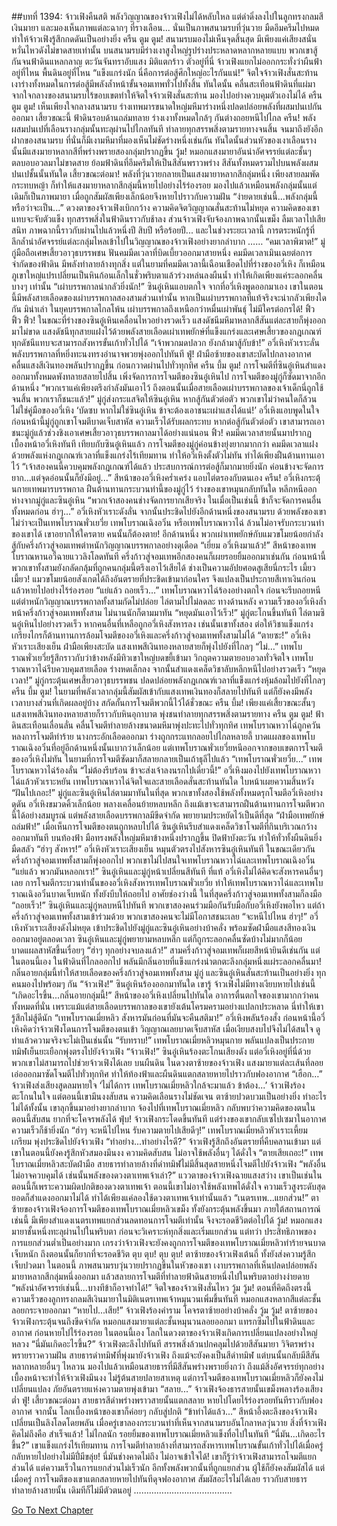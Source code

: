 ##บทที่ 1394: จ้าวเฟิงคืนสติ
พลังวิญญาณของจ้าวเฟิงไม่ได้หลับใหล แต่ดำดิ่งลงไปในลูกทรงกลมสีเงินมายา และมองเห็นภาพแต่ละฉากๆ ที่รางเลือน...
นั่นเป็นภาพสนามรบที่วุ่นวาย มืดอึมครึมไปหมด ทำให้จ้าวเฟิงรู้สึกกดดันเป็นอย่างยิ่ง
ครืน ตูม ตูม!
สนามรบมองไม่เห็นจุดสิ้นสุด มีเพียงแค่เสียงสนั่นหวั่นไหวดังไม่ขาดสายเท่านั้น
บนสนามรบมีร่างเงาสูงใหญ่รูปร่างประหลาดหลากหลายแบบ พวกเขาสู้กันจนฟ้าดินแหลกลาญ ตะวันจันทราอับแสง มิติแตกร้าว
ตัวอยู่ที่นี่ จ้าวเฟิงแยกไม่ออกกระทั่งว่าผืนฟ้าอยู่ที่ไหน พื้นดินอยู่ที่ไหน
“แข็งแกร่งนัก นี่คือการต่อสู้ศึกใหญ่อะไรกันแน่!”
จิตใจจ้าวเฟิงสั่นสะท้าน เงาร่างทั้งหมดในการต่อสู้มีพลังล้ำหน้าขั้นจอมเทพทั่วไปทั้งสิ้น
ทันใดนั้น คลื่นสะเทือนฟ้าดินที่แผ่มาจากใจกลางของสนามรบไร้ขอบเขตทำให้จิตใจจ้าวเฟิงสั่นสะท้าน มองไปอย่างควบคุมตัวเองไม่ได้
ครืน ตูม ตูม!
เห็นเพียงใจกลางสนามรบ ร่างเทพมารขนาดใหญ่มหึมาร่างหนึ่งปลดปล่อยพลังที่ผสมปนเปกันออกมา
เสี้ยวขณะนี้ ฟ้าดินรอบด้านถล่มทลาย ร่างเงาทั้งหมดใกล้ๆ กันต่างถอยหนีไปไกล
ครืน!
พลังผสมปนเปที่เลือนรางกลุ่มนั้นทะลุผ่านไปไกลทันที ทำลายทุกสรรพสิ่งตามรายทางจนสิ้น จนมาถึงยังอีกฝากของสนามรบ
ที่นั่นก็มีเงามหึมาที่มองเห็นไม่ชัดร่างหนึ่งเช่นกัน
ทันใดนั้นส่วนหัวของเงาเลือนรางนั้นมีแสงมายาหลากสีที่พร่างพรายสองกลุ่มปรากฏขึ้น
วู้ม!
หมอกแสงมายาอันน่าอัศจรรย์แต่ละชั้นๆ ตลบอบอวลมาไม่ขาดสาย ย้อมฟ้าดินที่อึมครึมให้เป็นสีสันพราวพร่าง
สีสันทั้งหมดรวมไปบนพลังผสมปนเปชั้นนั้นทันใด
เสี้ยวขณะต่อมา!
พลังที่วุ่นวายกลายเป็นแสงมายาหลากสีกลุ่มหนึ่ง
เพียงสายลมพัดกระทบหญ้า ก็ทำให้แสงมายาหลากสีกลุ่มนี้หายไปอย่างไร้ร่องรอย
มองไปแล้วเหมือนพลังกลุ่มนั้นแต่เดิมก็เป็นภาพมายา เมื่อถูกสัมผัสเพียงเล็กน้อยจึงหายไปราวกับความฝัน
“ง่ายดายเช่นนี้...พลังกลุ่มนี้ หรือว่าจะเป็น...”
ดวงตาของจ้าวเฟิงเบิกกว้าง ความคิดจิตวิญญาณสั่นสะท้านไม่หยุด
ความคิดของเขาแทบจะจับตัวแข็ง ทุกสรรพสิ่งในฟ้าดินราวกับช้าลง
ส่วนจ้าวเฟิงจับจ้องภาพฉากนั้นเขม็ง ลืมเวลาไปเสียสนิท
ภาพฉากนี้ราวกับผ่านไปแล้วหนึ่งปี สิบปี หรือร้อยปี...
และในช่วงระยะเวลานี้ การตระหนักรู้ที่ลึกล้ำน่าอัศจรรย์แต่ละกลุ่มไหลเข้าไปในวิญญาณของจ้าวเฟิงอย่างยากลำบาก
……
“คมเวลาพิฆาต!”
มู่กู่มือถือเศษเสี้ยวอาวุธบรรพชน ฟันคมมีดเวลาที่บิดเบี้ยวออกมาสายหนึ่ง
คมมีดเวลาเมินเฉยต่อการจำกัดของฟ้าดิน มีพลังทำลายล้างทุกสิ่ง
แต่ในยามที่คมมีดเวลานี้เฉือนเชือดไปที่ร่างของอวี่เหิง ก็เหมือนภูเขาใหญ่แปรเปลี่ยนเป็นหินก้อนเล็กในชั่วพริบตาแล้วร่วงหล่นลงผืนน้ำ ทำให้เกิดเพียงแค่ระลอกคลื่นบางๆ เท่านั้น
“เผ่าบรรพกาลน่ากลัวยิ่งนัก!”
ซินอู๋เหินแอบตกใจ
จากที่อวี่เหิงพูดออกมาเอง เขาในตอนนี้มีพลังสายเลือดของเผ่าบรรพกาลสองสามส่วนเท่านั้น
หากเป็นเผ่าบรรพกาลที่แท้จริงจะน่ากลัวเพียงใดกัน
มิน่าเล่า ในยุคบรรพกาลไกลโพ้น เผ่าบรรพกาลถึงเหนือกว่าหมื่นเผ่าพันธุ์ ไม่มีใครต่อกรได้!
ฟิ้ว ฟิ้ว ฟิ้ว!
ในขณะที่ร่างของซินอู๋เหินเคลื่อนไหวอย่างรวดเร็ว แสงดัชนีมหึมาหลากสีสันแต่ละสายก็พุ่งออกมาไม่ขาด
แสงดัชนีทุกสายแฝงไว้ด้วยพลังสายเลือดเผ่าเทพยักษ์ที่แข็งแกร่งและเศษเสี้ยวของกฎเกณฑ์
ทุกดัชนีแทบจะสามารถสังหารขั้นเก้าทั่วไปได้
“เจ้าพวกมดปลวก ยังกล้ามาสู้กับข้า!”
อวี่เหิงหัวเราะลั่น พลังบรรพกาลที่หยิ่งทะนงทรงอำนาจพวยพุ่งออกไปทันที
ฟู่!
ฝ่ามือซ้ายของเขาสะบัดไปกลางอากาศ คลื่นแสงสีเงินทองพลันปรากฏขึ้น ก่อนกวาดผ่านไปทั่วทุกทิศ
ครืน บึ้ม ตูม!
การโจมตีที่ซินอู๋เหินสำแดงออกมาทั้งหมดพังทลายสลายไปสิ้น
เพิ่งจัดการการโจมตีของซินอู๋เหินไป การโจมตีของมู่กู่ก็ซัดมาจากอีกด้านหนึ่ง
“พวกเราแค่เพียงตรึงกำลังมันเอาไว้ ถึงตอนนั้นเมื่อสายเลือดเผ่าบรรพกาลของเจ้าเด็กนี่ถูกใช้จนสิ้น พวกเราก็ชนะแล้ว!”
มู่กู่ส่งกระแสจิตให้ซินอู๋เหิน
หากสู้กันตัวต่อตัว พวกเขาไม่ว่าคนใดก็ล้วนไม่ใช่คู่มือของอวี่เหิง
‘บัดซบ หากไม่ใช่ซินอู๋เหิน ข้าจะต้องเอาชนะเผ่าแสงได้แน่!’
อวี่เหิงแอบพูดในใจ
ก่อนหน้านี้มู่กู่ถูกเขาโจมตีบาดเจ็บสาหัส ความเร็วได้รับผลกระทบ
หากต่อสู้กันตัวต่อตัว เขาสามารถเอาชนะมู่กู่แล้วช่วงชิงเอาเศษเสี้ยวอาวุธบรรพกาลมาได้อย่างแน่นอน
ฟิ้ว!
คมมีดเวลาสายนั้นมาปรากฏเบื้องหน้าอวี่เหิงทันที
เทียบกับซินอู๋เหินแล้ว การโจมตีของมู่กู่ค่อนข้างยุ่งยากมากกว่า
คมมีดเวลาแฝงด้วยพลังแห่งกฎเกณฑ์เวลาที่แข็งแกร่งไร้เทียมทาน ทำให้อวี่เหิงตั้งตัวไม่ทัน ทำได้เพียงฝืนต้านทานเอาไว้
“เจ้าสองคนนี้ควบคุมพลังกฎเกณฑ์ได้แล้ว ประสบการณ์การต่อสู้ก็มากมายยิ่งนัก ค่อนข้างจะจัดการยาก...แต่จุดอ่อนนั้นก็ยังมีอยู่...”
สีหน้าของอวี่เหิงคร่ำเคร่ง แอบไต่ตรองกับตนเอง
ครืน!
อวี่เหิงกระตุ้นกายเทพมารบรรพกาล ฝืนต้านทานกระบวนท่านี้ของมู่กู่ไว้
ร่างของเขาหมุนกลับทันใด หลีกหนีออกห่างจากมู่กู่และซินอู๋เหิน
“พวกเจ้าสองคนช่างจัดการยากเสียจริง ในเมื่อเป็นเช่นนี้ ข้าก็จะจัดการคนอื่นทั้งหมดก่อน ฮ่าๆ...”
อวี่เหิงหัวเราะดังลั่น จากนั้นประชิดไปยังอีกด้านหนึ่งของสนามรบ
ด้วยพลังของเขา ไม่ว่าจะเป็นเทพโบราณพั่วเยวี่ย เทพโบราณเฉิงอวิ๋น หรือเทพโบราณหวาไฉ่ ล้วนไม่อาจรับกระบวนท่าของเขาได้
เขาอยากให้ใครตาย คนนั้นก็ต้องตาย!
อีกด้านหนึ่ง พวกเผ่าเทพยักษ์กับแมวขโมยน้อยกำลังสู้กับครึ่งก้าวสู่จอมเทพตำหนักวิญญาณบรรพกาลอย่างดุเดือด
“เยี่ยม อวี่เหิงมาแล้ว!”
สีหน้าของเทพโบราณหานอวี้ฉายแววลิงโลดทันที ครึ่งก้าวสู่จอมเทพอีกสองคนก็เผยรอยยิ้มออกมาเช่นกัน
ก่อนหน้านี้พวกเขาทั้งสามยังกลัดกลุ้มที่ถูกคนกลุ่มนี้ตรึงเอาไว้เสียได้ ช่างเป็นความอัปยศอดสูเสียนี่กระไร
เมี้ยว เมี้ยว!
แมวขโมยน้อยสังเกตได้ถึงอันตรายที่ประชิดเข้ามาก่อนใคร จึงแปลงเป็นประกายสีเทาเงินก่อนแล้วหายไปอย่างไร้ร่องรอย
“แย่แล้ว ถอยเร็ว…”
เทพโบราณหวาไฉ่ร้องอย่างตกใจ ก่อนจะรีบถอยหนี
แต่ตำหนักวิญญาณบรรพกาลทั้งสามกัดไม่ปล่อย ไล่ตามไปไม่ลดละ
ทางด้านหลัง ความเร็วของอวี่เหิงล้ำหน้าครึ่งก้าวสู่จอมเทพทั้งสาม ไม่นานนักก็ตามมาทัน
“หยุดมันเอาไว้เร็ว!”
มู่กู่ตะโกนขึ้นทันที ไล่ตามซินอู๋เหินไปอย่างรวดเร็ว
หากคนอื่นที่เหลือถูกอวี่เหิงสังหารลง เช่นนั้นเขาทั้งสอง ต่อให้วิชาแข็งแกร่งเกรียงไกรก็ต้านทานการล้อมโจมตีของอวี่เหิงและครึ่งก้าวสู่จอมเทพทั้งสามไม่ได้
“ตายซะ!”
อวี่เหิงหัวเราะเสียงเย็น ฝ่ามือเพียงสะบัด แสงเทพสีเงินทองหลายสายก็พุ่งไปยังที่ไกลๆ
“ไม่…”
เทพโบราณพั่วเยวี่ยรู้สึกราวกับว่าข้างหลังมีทิวเขาใหญ่บดขยี้เข้ามา วิกฤตความตายอบอวลทั่วจิตใจ
เทพโบราณหวาไฉ่รีบควบคุมสายเลือด ร่างหดเล็กลง จากนั้นสำแดงเคล็ดวิชาลับหลีกหนีไปอย่างรวดเร็ว
“หยุดเวลา!”
มู่กู่กระตุ้นเศษเสี้ยวอาวุธบรรพชน ปลดปล่อยพลังกฎเกณฑ์เวลาที่แข็งแกร่งหุ้มล้อมไปยังที่ไกลๆ
ครืน บึ้ม ตูม!
ในยามที่พลังเวลากลุ่มนี้สัมผัสเข้ากับแสงเทพเงินทองก็สลายไปทันที
แต่ก็ยังคงมีพลังเวลาบางส่วนที่เกิดผลอยู่บ้าง สกัดกั้นการโจมตีพวกนี้ไว้ได้ชั่วขณะ
ครืน บึ้ม!
เพียงแค่เสี้ยวขณะสั้นๆ แสงเทพสีเงินทองหลายสายก็ราวกับหินอุกาบาต พุ่งชนทำลายทุกสรรพสิ่งตามรายทาง
ครืน ตูม ตูม!
ฟ้าดินสะเทือนเลื่อนลั่น คลื่นโจมตีทำลายล้างขนาดมหึมาพุ่งปะทะไปทั่วทุกทิศ
เทพโบราณหวาไฉ่ถูกควันหลงการโจมตีทำร้าย นางกระอักเลือดออกมา ร่างถูกกระแทกลอยไปไกลหลายลี้
บาดแผลของเทพโบราณเฉิงอวิ๋นที่อยู่อีกด้านหนึ่งนั้นเบากว่าเล็กน้อย
แต่เทพโบราณพั่วเยวี่ยหนีออกจากขอบเขตการโจมตีของอวี่เหิงไม่ทัน ในยามที่การโจมตีซัดมาก็สลายกลายเป็นเถ้าธุลีไปแล้ว
“เทพโบราณพั่วเยวี่ย...”
เทพโบราณหวาไฉ่ร้องลั่น
“ไม่ต้องรีบร้อน ข้าจะส่งเจ้าลงนรกไปเดี๋ยวนี้!”
อวี่เหิงมองไปยังเทพโบราณหวาไฉ่แล้วหัวเราะหยัน
เทพโบราณหวาไฉ่จิตใจและสายเลือดสั่นสะท้านทันใด ใบหน้าเผยความสิ้นหวัง
“ฝันไปเถอะ!”
มู่กู่และซินอู๋เหินไล่ตามมาทันในที่สุด
พวกเขาทั้งสองใช้พลังทั้งหมดรุกโจมตีอวี่เหิงอย่างดุดัน
อวี่เหิงขมวดคิ้วเล็กน้อย พลางเคลื่อนย้ายหลบหลีก
ถึงแม้เขาจะสามารถฝืนต้านทานการโจมตีพวกนี้ได้อย่างสมบูรณ์ แต่พลังสายเลือดบรรพกาลมีขีดจำกัด พยายามประหยัดไว้เป็นดีที่สุด
“ฝ่ามือเทพยักษ์ถล่มฟ้า!”
เมื่อเห็นการโจมตีของตนถูกหลบไปได้ ซินอู๋เหินรีบสำแดงเคล็ดวิชาโจมตีที่กินบริเวณกว้างออกมาทันที
บนท้องฟ้า มือทรงพลังใหญ่มหึมาข้างหนึ่งปรากฏขึ้น ปิดฟ้าบังตะวัน ทำให้ทั่วทั้งผืนดินยิ่งมืดสลัว
“ฮ่าๆ สังหาร!”
อวี่เหิงหัวเราะเสียงเย็น หมุนตัวตรงไปสังหารซินอู๋เหินทันที
ในขณะเดียวกัน ครึ่งก้าวสู่จอมเทพทั้งสามก็พุ่งออกไป พวกเขาไม่ไปสนใจเทพโบราณหวาไฉ่และเทพโบราณเฉิงอวิ๋น
“แย่แล้ว พวกมันหลอกเรา!”
ซินอู๋เหินและมู่กู่หน้าเปลี่ยนสีทันที
ที่แท้ อวี่เหิงไม่ได้คิดจะสังหารคนอื่นๆ เลย
การโจมตีกระบวนท่านั้นของอวี่เหิงสังหารเทพโบราณพั่วเยวี่ย ทำให้เทพโบราณหวาไฉ่และเทพโบราณเฉิงอวิ๋นบาดเจ็บหนัก ทั้งยังบีบให้ถอยไป
อาศัยช่องว่างนี้ ในที่สุดครึ่งก้าวสู่จอมเทพทั้งสามก็ลงมือ
“ถอยเร็ว!”
ซินอู๋เหินและมู่กู่หลบหนีไปทันที
พวกเขาสองคนร่วมมือกันรับมือกับอวี่เหิงยังพอไหว แต่ถ้าครึ่งก้าวสู่จอมเทพทั้งสามเข้าร่วมด้วย พวกเขาสองคนจะไม่มีโอกาสชนะเลย
“จะหนีไปไหน ฮ่าๆ!”
อวี่เหิงหัวเราะเสียงดังไม่หยุด เข้าประชิดไปยังมู่กู่และซินอู๋เหินอย่างบ้าคลั่ง พร้อมซัดฝ่ามือแสงสีทองเงินออกมาอยู่ตลอดเวลา
ซินอู๋เหินและมู่กู่พยายามหลบหลีก แต่ก็ถูกระลอกคลื่นซัดบ้างไม่มากก็น้อย บาดแผลสาหัสขึ้นเรื่อยๆ
“ฮ่าๆ ทุกอย่างจบลงแล้ว!”
สามครึ่งก้าวสู่จอมเทพก็เผยสีหน้ายินดีเช่นกัน
แต่ในตอนนี้เอง
ในฟ้าดินที่ไกลออกไป พลันมีกลิ่นอายที่แข็งแกร่งน่าตกตะลึงกลุ่มหนึ่งแผ่ระลอกคลื่นมา!
กลิ่นอายกลุ่มนี้ทำให้สายเลือดของครึ่งก้าวสู่จอมเทพทั้งสาม มู่กู่ และซินอู๋เหินสั่นสะท้านเป็นอย่างยิ่ง ทุกคนมองไปพร้อมๆ กัน
“จ้าวเฟิง!”
ซินอู๋เหินร้องออกมาทันใด
เขารู้ จ้าวเฟิงไม่มีทางเงียบหายไปเช่นนี้
“เกิดอะไรขึ้น...กลิ่นอายกลุ่มนี้!”
สีหน้าของอวี่เหิงเปลี่ยนไปทันใด
อาการตื่นตกใจของเขามากกว่าคนทั้งหมดที่นั่น
เพราะแม้แต่สายเลือดบรรพกาลของเขายังเต้นโครมครามอย่างแปลกประหลาด นี่ทำให้เขารู้สึกไม่สู้ดีนัก
“เทพโบราณเมี่ยหลิว สังหารมันก่อนที่มันจะคืนสติมา!”
อวี่เหิงพลันร้องสั่ง
ก่อนหน้านี้อวี่เหิงคิดว่าจ้าวเฟิงโดนการโจมตีของตนเข้า วิญญาณเลยบาดเจ็บสาหัส เมื่อเงียบสงบไปจึงไม่ได้สนใจ
ดูท่าแล้วความจริงจะไม่เป็นเช่นนั้น
“รับทราบ!”
เทพโบราณเมี่ยหลิวหมุนกาย พลันแปลงเป็นประกายทมิฬเย็นยะเยือกพุ่งตรงไปยังจ้าวเฟิง
“จ้าวเฟิง!”
ซินอู๋เหินร้องตะโกนเสียงดัง
แต่อวี่เหิงอยู่ที่นี่ด้วย พวกเขาไม่สามารถไปช่วยจ้าวเฟิงได้เลย
บนผืนดิน ในดวงตาซ้ายของจ้าวเฟิง แสงมายาแต่ละเส้นที่ลอยเอ่อออกมาซัดโจมตีไปทั่วทุกทิศ ทำให้ท้องฟ้าและผืนดินแตกสลายหายไปราวกับฟองอากาศ
“เฮือก…”
จ้าวเฟิงส่งเสียงสูดลมหายใจ
‘ไม่ได้การ เทพโบราณเมี่ยหลิวใกล้จะมาแล้ว ข้าต้อง...’
จ้าวเฟิงร้องตะโกนในใจ
แต่ตอนนี้เขามึนงงสับสน ความคิดเลือนรางไม่ชัดเจน ตาซ้ายปวดบวมเป็นอย่างยิ่ง ทำอะไรไม่ได้ทั้งนั้น
เขาลุกขึ้นมาอย่างยากลำบาก จ้องไปที่เทพโบราณเมี่ยหลิว กลับพบว่าความคิดของตนในตอนนี้สับสน ยากที่จะโคจรพลังได้
ฟุ่บ!
จ้าวเฟิงกระโดดขึ้นทันที แต่ร่างของเขากลับเซไปเซมาในอากาศ ความเร็วก็ช้ายิ่งนัก
“ฮ่าๆ จะหนีไปไหน รับความตายไปเสียดีๆ!”
เทพโบราณเมี่ยหลิวหัวเราะเหี้ยมเกรียม พุ่งประชิดไปยังจ้าวเฟิง
“ทำอย่าง...ทำอย่างไรดี?”
จ้าวเฟิงรู้สึกถึงอันตรายที่คืบคลานเข้ามา แต่เขาในตอนนี้ยังคงรู้สึกหัวสมองมึนงง ความคิดสับสน ไม่อาจใช้พลังอื่นๆ ได้ดั่งใจ
“ตายเสียเถอะ!”
เทพโบราณเมี่ยหลิวสะบัดฝ่ามือ สายธารทำลายล้างที่ดำทมิฬไม่มีสิ้นสุดสายหนึ่งโจมตีไปยังจ้าวเฟิง
“พลังอื่นไม่อาจควบคุมได้ เช่นนั้นพลังของดวงตาเทพเจ้าเล่า?”
แววตาของจ้าวเฟิงฉายแสงสว่าง เขาเป็นเช่นในตอนนี้ก็เพราะความผิดปกติของดวงตาเทพเจ้า
ตอนนี้เขาไม่อาจใช้พลังเทพได้ดั่งใจ ความเร็วสูงระดับสุดยอดก็สำแดงออกมาไม่ได้ ทำได้เพียงแค่ลองใช้ดวงตาเทพเจ้าเท่านั้นแล้ว
“เนตรเทพ...แยกส่วน!”
ตาซ้ายของจ้าวเฟิงจ้องการโจมตีของเทพโบราณเมี่ยหลิวเขม็ง ทั้งยังกระตุ้นพลังขึ้นมา
ภายใต้สถานการณ์เช่นนี้ มีเพียงสำแดงเนตรเทพแยกส่วนลดทอนการโจมตีเท่านั้น จึงจะรอดชีวิตต่อไปได้
วู้ม!
หมอกแสงมายาชั้นหนึ่งทะลุผ่านไปในพริบตา ก่อนจะวิเคราะห์ทุกสิ่งและเริ่มแยกส่วน
แต่ทว่า ประสิทธิภาพของการแยกส่วนต่ำเป็นอย่างมาก
เกรงว่าจ้าวเฟิงจะยังคงถูกการโจมตีของเทพโบราณเมี่ยหลิวทำร้ายจนบาดเจ็บหนัก ถึงตอนนั้นก็ยากที่จะรอดชีวิต
ตุบ ตุบ! ตุบ ตุบ!
ตาซ้ายของจ้าวเฟิงเต้นถี่ ทั้งยังส่งความรู้สึกเจ็บปวดมา
ในตอนนี้ ภาพสนามรบวุ่นวายปรากฏขึ้นในหัวของเขา
เงาบรรพกาลที่เห็นปลดปล่อยพลังมายาหลากสีกลุ่มหนึ่งออกมา แล้วสลายการโจมตีที่ทำลายฟ้าดินสายหนึ่งไปในพริบตาอย่างง่ายดาย
“พลังน่าอัศจรรย์เช่นนี้...บางทีข้าก็อาจทำได้!”
จิตใจของจ้าวเฟิงสั่นไหว
วู้ม วู้ม!
ตอนที่คิดถึงตรงนี้ ความเร็วของลูกทรงกลมสีเงินมายาในมิติเนตรเทพเจ้าหมุนวนเพิ่มขึ้นทันที
หมอกแสงหลากสีแต่ละชั้นลอยกระจายออกมา
“หายไป...เสีย!”
จ้าวเฟิงร้องคำราม โคจรตาซ้ายอย่างบ้าคลั่ง
วู้ม วู้ม!
ตาซ้ายของจ้าวเฟิงกระตุ้นจนถึงขีดจำกัด หมอกแสงมายาแต่ละชั้นหมุนวนลอยออกมา แทรกซึมไปในฟ้าดินและอากาศ ก่อนหายไปไร้ร่องรอย
ในตอนนี้เอง
โลกในดวงตาของจ้าวเฟิงเกิดการเปลี่ยนแปลงอย่างใหญ่หลวง
“นี่มันเกิดอะไรขึ้น?”
จ้าวเฟิงตะลึงไปทันที
สรรพสิ่งล้วนปกคลุมไปด้วยสีสันมายา วิจิตรพร่างพรายราวความฝัน
สายธารดำทมิฬที่พุ่งมายังจ้าวเฟิง ถึงแม้จะยังคงเป็นสีดำทมิฬ แต่บนนั้นกลับมีสีสันหลากหลายอื่นๆ ไหลวน มองไปแล้วเหมือนสายธารที่มีสีสันพร่างพรายยิ่งกว่า
ถึงแม้สิ่งอัศจรรย์ทุกอย่างเบื้องหน้าจะทำให้จ้าวเฟิงมึนงง ไม่รู้ต้นสายปลายสาเหตุ
แต่การโจมตีของเทพโบราณเมี่ยหลิวก็ยังคงไม่เปลี่ยนแปลง ภัยอันตรายแห่งความตายพุ่งเข้ามา
“สลาย...”
จ้าวเฟิงจ้องธารสายนั้นเขม็งพลางร้องเสียงต่ำ
ฟู่!
เสี้ยวขณะต่อมา สายธารสีดำพร่างพราวสายนั้นแตกสลาย หายไปโดยไร้ร่องรอยทันทีราวกับฟองอากาศ
จากนั้น โลกเบื้องหน้าของเขาก็ค่อยๆ กลับสู่ปกติ
“ข้าทำได้แล้ว...”
สีหน้าอึ้งตะลึงของจ้าวเฟิงเปลี่ยนเป็นลิงโลดโดยพลัน
เมื่อครู่เขาลองกระบวนท่าที่เห็นจากสนามรบอันโกลาหลวุ่นวาย
สิ่งที่จ้าวเฟิงคิดไม่ถึงคือ สำเร็จแล้ว!
ไม่ไกลนัก
รอยยิ้มของเทพโบราณเมี่ยหลิวแข็งทื่อไปในทันที
“นี่มัน...เกิดอะไรขึ้น?”
เขาแข็งแกร่งไร้เทียมทาน การโจมตีทำลายล้างที่สามารถสังหารเทพโบราณขั้นเก้าทั่วไปได้เมื่อครู่กลับหายไปอย่างไม่มีปี่มีขลุ่ย!
นี่มันช่างคาดไม่ถึง ไม่อาจเข้าใจได้!
เขาก็รู้ว่าจ้าวเฟิงสามารถโจมตีแยกส่วนได้ แต่ความเร็วในการแยกส่วนไม่เร็วนัก อีกทั้งพลังพวกนั้นที่ถูกแยกส่วน ผู้ใช้ก็ยังคงสัมผัสได้
แต่เมื่อครู่ การโจมตีของเขาแตกสลายหายไปทันทีดุจฟองอากาศ สัมผัสอะไรไม่ได้เลย ราวกับสายธารทำลายล้างสายนั้น เดิมทีก็ไม่มีตัวตนอยู่
…………………………………


[Go To Next Chapter]( ./251.md)